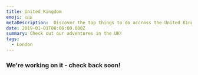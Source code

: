 ```yaml
---
title: United Kingdom
emoji: 🇬🇧
metaDescription:  Discover the top things to do accross the United Kingdom. Top tips, guides and the best things to do in the UK when travelling.
date: 2019-01-01T00:00:00.000Z
summary: Check out our adventures in the UK!
tags:
  - London
---
```


### We're working on it - check back soon!